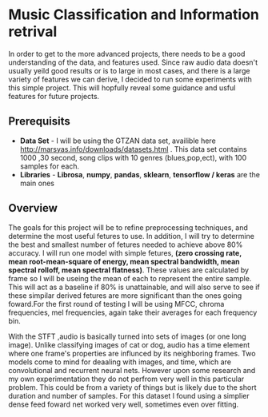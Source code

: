 # Music Classification and Information retrival
  In order to get to the more advanced projects, there needs to be a good understanding of the data, and features used. Since raw audio data doesn't usually yeild good results or is to large in most cases, and there is a large variety of features we can derive, I decided to run some experiments with this simple project. This will hopfully reveal some guidance and usful features for future projects.

## Prerequisits
* **Data Set** - I will be using the GTZAN data set, availible here http://marsyas.info/downloads/datasets.html . This data set contains 1000 ,30 second, song clips with 10 genres (blues,pop,ect), with 100 samples for each.
* **Libraries** - **Librosa**, **numpy**, **pandas**, **sklearn**, **tensorflow / keras** are the main ones

## Overview
  The goals for this project will be to refine preprocessing techniques, and determine the most useful fetures to use. In addition, I will try to determine the best and smallest number of fetures needed to achieve above 80% accuracy. I will run one model with simple fetures, **(zero crossing rate, mean root-mean-square of energy, mean spectral bandwidth, mean spectral rolloff, mean spectral flatness)**. These values are calculated by frame so I will be useing the mean of each to represent the entire sample. This will act as a baseline if 80% is unattainable, and will also serve to see if these simpilar derived fetures are more significant than the ones going foward.For the first round of testing I will be using MFCC, chroma frequencies, mel frequencies, again take their averages for each frequency bin.
  
  With the STFT ,audio is basically turned into sets of images (or one long image). Unlike classifying images of cat or dog, audio has a time element where one frame's properties are influnced by its neighboring frames. Two models come to mind for deaaling with images, and time, which are convolutional and recurrent neural nets. However upon some research and my own experimentation they do not perfrom very well in this particular problem. This could be from a variety of things but is likely due to the short duration and number of samples. For this dataset I found using a simplier dense feed foward net worked very well, sometimes even over fitting.
  
